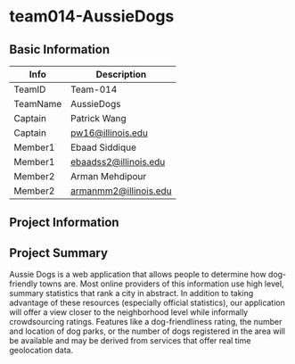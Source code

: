 # team014-AussieDogs

## Basic Information

|   Info      |        Description     |
| ----------- | ---------------------- |
| TeamID      |        Team-014        |
| TeamName    |       AussieDogs       |
| Captain     |      Patrick Wang      |
| Captain     |    pw16@illinois.edu   |
| Member1     |     Ebaad Siddique     |
| Member1     |  ebaadss2@illinois.edu |
| Member2     |     Arman Mehdipour    |
| Member2     |  armanmm2@illinois.edu |

## Project Information

## Project Summary
Aussie Dogs is a web application that allows people to determine how dog-friendly towns are. Most online providers of this information use high level, summary statistics that rank a city in abstract. In addition to taking advantage of these resources (especially official statistics), our application will offer a view closer to the neighborhood level while informally crowdsourcing ratings. Features like a dog-friendliness rating, the number and location of dog parks, or the number of dogs registered in the area will be available and may be derived from services that offer real time geolocation data.
